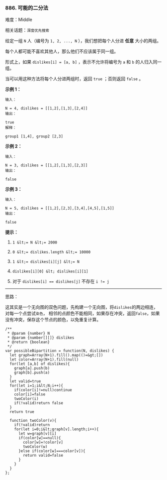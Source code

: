 ### 886. 可能的二分法

难度：Middle

相关话题：`深度优先搜索`

给定一组 `N` 人（编号为 `1, 2, ..., N` ），我们想把每个人分进 **任意** 大小的两组。



每个人都可能不喜欢其他人，那么他们不应该属于同一组。



形式上，如果  `dislikes[i] = [a, b]` ，表示不允许将编号为  `a`  和  `b`  的人归入同一组。



当可以用这种方法将每个人分进两组时，返回  `true` ；否则返回  `false` 。













 **示例 1：** 





```
输入：

N = 4, dislikes = [[1,2],[1,3],[2,4]]
输出：

true
解释：

group1 [1,4], group2 [2,3]

```

 **示例 2：** 





```
输入：

N = 3, dislikes = [[1,2],[1,3],[2,3]]
输出：

false

```

 **示例 3：** 





```
输入：

N = 5, dislikes = [[1,2],[2,3],[3,4],[4,5],[1,5]]
输出：

false

```





 **提示：** 





1.  `1 &lt;= N &lt;= 2000` 

2.  `0 &lt;= dislikes.length &lt;= 10000` 

3.  `1 &lt;= dislikes[i][j] &lt;= N` 

4.  `dislikes[i][0] &lt; dislikes[i][1]` 

5. 对于 `dislikes[i] == dislikes[j]` 不存在 `i != j` 






-----

思路：

这其实是一个无向图的双色问题，先构建一个无向图，将`dislikes`的两边相连，对每一个点尝试`染色`，
相邻的点颜色不能相同，如果存在冲突，返回`false`，如果没有冲突，保存这个节点的颜色，以免重复计算。


```
/**
 * @param {number} N
 * @param {number[][]} dislikes
 * @return {boolean}
 */
var possibleBipartition = function(N, dislikes) {
  let graph=Array(N+1).fill().map(()=&gt;[])
  let color=Array(N+1).fill(null)
  for(let [a,b] of dislikes){
    graph[a].push(b)
    graph[b].push(a)
  }
  let valid=true
  for(let i=1;i&lt;N;i++){
    if(color[i]!=null)continue
    color[i]=false
    twoColor(i)
    if(!valid)return false
  }
  return true
  
  function twoColor(v){
    if(!valid)return
    for(let i=0;i&lt;graph[v].length;i++){
      let w=graph[v][i]
      if(color[w]==null){
        color[w]=!color[v]
        twoColor(w)
      }else if(color[w]===color[v]){
        return valid=false
      }
    }
  }
};



```
